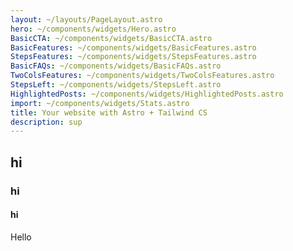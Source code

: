 ```yaml
---
layout: ~/layouts/PageLayout.astro
hero: ~/components/widgets/Hero.astro
BasicCTA: ~/components/widgets/BasicCTA.astro
BasicFeatures: ~/components/widgets/BasicFeatures.astro
StepsFeatures: ~/components/widgets/StepsFeatures.astro
BasicFAQs: ~/components/widgets/BasicFAQs.astro
TwoColsFeatures: ~/components/widgets/TwoColsFeatures.astro
StepsLeft: ~/components/widgets/StepsLeft.astro
HighlightedPosts: ~/components/widgets/HighlightedPosts.astro
import: ~/components/widgets/Stats.astro
title: Your website with Astro + Tailwind CS
description: sup
---
```


## hi
### hi

#### hi


Hello
